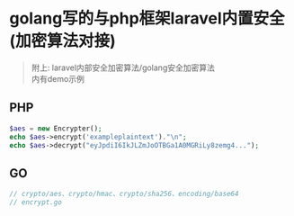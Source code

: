 # golang写的与php框架laravel内置安全(加密算法对接)
> 附上: laravel内部安全加密算法/golang安全加密算法<br>
> 内有demo示例

## PHP
```php
$aes = new Encrypter();
echo $aes->encrypt('exampleplaintext')."\n";
echo $aes->decrypt("eyJpdiI6IkJLZmJoOTBGa1A0MGRiLy8zemg4...");
```

## GO
```go
// crypto/aes、crypto/hmac、crypto/sha256、encoding/base64
// encrypt.go
```

